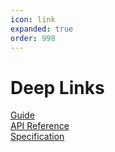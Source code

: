 ```yaml
---
icon: link
expanded: true
order: 998
---
```


# Deep Links

[Guide](guide.md)  
[API Reference](api-reference.md)  
[Specification](specification.md)
